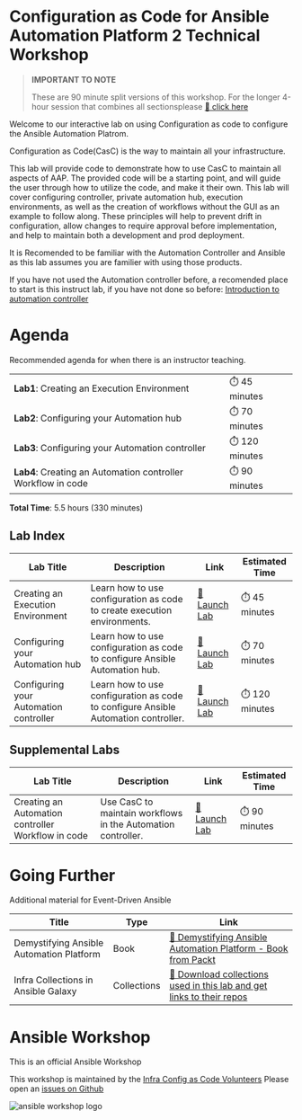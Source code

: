 # Configuration as Code for Ansible Automation Platform 2 Technical Workshop

> **IMPORTANT TO NOTE** 
> 
> These are 90 minute split versions of this workshop.  For the longer 4-hour session that combines all sectionsplease [🔬 click here](aapcasc-4.md)
>


Welcome to our interactive lab on using Configuration as code to configure the Ansible Automation Platrom.

Configuration as Code(CasC) is the way to maintain all your infrastructure.

This lab will provide code to demonstrate how to use CasC to maintain all aspects of AAP. The provided code will be a starting point, and will guide the user through how to utilize the code, and make it their own. This lab will cover configuring controller, private automation hub, execution environments, as well as the creation of workflows without the GUI as an example to follow along. These principles will help to prevent drift in configuration, allow changes to require approval before implementation, and help to maintain both a development and prod deployment.

It is Recomended to be familiar with the Automation Controller and Ansible as this lab assumes you are familier with using those products.

If you have not used the Automation controller before, a recomended place to start is this instruct lab, if you have not done so before:
[Introduction to automation controller](https://play.instruqt.com/embed/redhat/tracks/controller-101?token=em_mUfT4xw1TXybXnBr&show_challenges=true)

# Agenda

Recommended agenda for when there is an instructor teaching.

<table>
<tbody>
<tr>
<td><b>Lab1</b>: Creating an Execution Environment</td>
<td>⏱️ 45 minutes</td>
</tr>
<tr>
<td><b>Lab2</b>: Configuring your Automation hub</td>
<td>⏱️ 70 minutes</td>
</tr>
<tr>
<td><b>Lab3</b>: Configuring your Automation controller</td>
<td>⏱️ 120 minutes</td>
</tr>
<tr>
<td><b>Lab4</b>: Creating an Automation controller Workflow in code</td>
<td>⏱️ 90 minutes</td>
</tr>
</tbody>
</table>

**Total Time**: 5.5 hours (330 minutes)

## Lab Index

<table>
<thead>
<tr>
<th>Lab Title</th>
<th>Description</th>
<th>Link</th>
<th>Estimated Time</th>
</tr>
</thead>
<tbody>
<tr>
<td>Creating an Execution Environment</td>
<td>Learn how to use configuration as code to create execution environments.</td>
<td><a target="_new" href="https://play.instruqt.com/embed/redhat/tracks/wip-creating-execution-environments-in-code?token=em_FOMggxn91ZFVO0He&show_challenges=true
">🚀 Launch Lab</a></td>
<td>⏱️ 45 minutes</td>
</tr>
<tr>
<td>Configuring your Automation hub</td>
<td>Learn how to use configuration as code to configure Ansible Automation hub.</td>
<td><a target="_new" href="https://play.instruqt.com/embed/redhat/tracks/wip-config-as-code-automation-hub?token=em_Olr_et9k9qLGCA1P&show_challenges=true">🚀 Launch Lab</a></td>
<td>⏱️ 70 minutes</td>
</tr>
<tr>
<td>Configuring your Automation controller</td>
<td>Learn how to use configuration as code to configure Ansible Automation controller.</td>
<td><a target="_new" href="https://play.instruqt.com/embed/redhat/tracks/wip-config-as-code-automation-controller?token=em_PAJzYfZEFcGlg4Zg&show_challenges=true">🚀 Launch Lab</a></td>
<td>⏱️ 120 minutes</td>
</tr>
</tbody>
</table>

## Supplemental Labs

<table>
<thead>
<tr>
<th>Lab Title</th>
<th>Description</th>
<th>Link</th>
<th>Estimated Time</th>
</tr>
</thead>
<tbody>
<tr>
<td>Creating an Automation controller Workflow in code</td>
<td>Use CasC to maintain workflows in the Automation controller.</td>
<td><a target="_new" href="https://play.instruqt.com/embed/redhat/tracks/wip-config-as-code-automation-controller-workflows?token=em_zRdM5Hs4Tb-wum9e&show_challenges=true">🚀 Launch Lab</a></td>
<td>⏱️ 90 minutes</td>
</tr>
</tbody>
</table>

# Going Further

Additional material for Event-Driven Ansible

<table>
<thead>
<tr>
<th>Title</th>
<th>Type</th>
<th>Link</th>
</tr>
</thead>
<tbody>
<tr>
<td>Demystifying Ansible Automation Platform</td>
<td>Book</td>
<td><a target="_new" href="https://www.packtpub.com/product/demystifying-ansible-automation-platform/9781803244884">📖 Demystifying Ansible Automation Platform - Book from Packt</a></td>
</tr>
<tr>
<td>Infra Collections in Ansible Galaxy</td>
<td>Collections</td>
<td><a targete="_new" href="https://galaxy.ansible.com/ui/namespaces/infra/">📒 Download collections used in this lab and get links to their repos</a></td>
</tr>
</tbody>
</table>

# Ansible Workshop

This is an official Ansible Workshop

This workshop is maintained by the [Infra Config as Code Volunteers](https://forum.ansible.com/tag/infra-config-as-code)
Please open an [issues on Github](https://github.com/ansible/instruqt/issues/new?title=New+eda+workshop+issue&body=)


![ansible workshop logo](https://github.com/ansible/workshops/blob/devel/images/Ansible-Workshop-Logo.png?raw=true)
